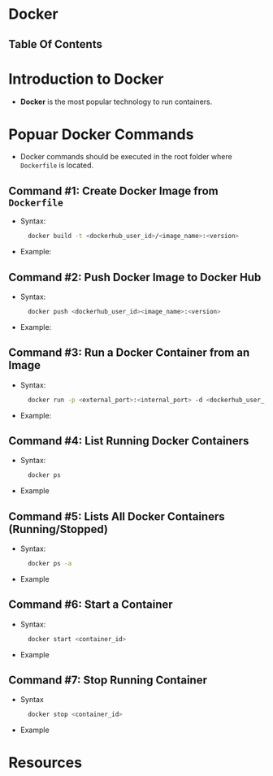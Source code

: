 # Docker

## Table Of Contents

# Introduction to Docker

- **Docker** is the most popular technology to run containers.

# Popuar Docker Commands

- Docker commands should be executed in the root folder where `Dockerfile` is located.

## Command #1: Create Docker Image from `Dockerfile`

- Syntax:
  ```sh
    docker build -t <dockerhub_user_id>/<image_name>:<version>
  ```
- Example:

## Command #2: Push Docker Image to Docker Hub

- Syntax:
  ```sh
    docker push <dockerhub_user_id><image_name>:<version>
  ```
- Example:

## Command #3: Run a Docker Container from an Image

- Syntax:
  ```sh
    docker run -p <external_port>:<internal_port> -d <dockerhub_user_id>/<image_name>
  ```
- Example:

## Command #4: List Running Docker Containers

- Syntax:
  ```sh
    docker ps
  ```
- Example

## Command #5: Lists All Docker Containers (Running/Stopped)

- Syntax:
  ```sh
    docker ps -a
  ```
- Example

## Command #6: Start a Container

- Syntax:
  ```sh
    docker start <container_id>
  ```
- Example

## Command #7: Stop Running Container

- Syntax
  ```sh
    docker stop <container_id>
  ```
- Example

# Resources
